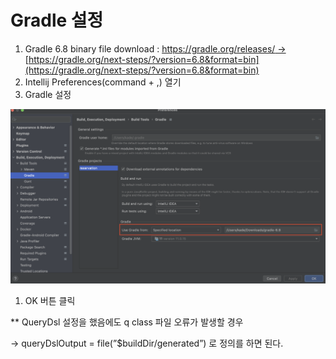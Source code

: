 # Gradle 설정

1. Gradle 6.8 binary file download : [https://gradle.org/releases/ →](https://gradle.org/releases/) [https://gradle.org/next-steps/?version=6.8&format=bin](https://gradle.org/next-steps/?version=6.8&format=bin)
2. Intellij Preferences(command + ,) 열기
3. Gradle 설정

![Gradle설정](../image/GradleConfig.png)

1. OK 버튼 클릭

** QueryDsl 설정을 했음에도 q class 파일 오류가 발생할 경우

→ queryDslOutput = file(”$buildDir/generated”) 로 정의를 하면 된다.